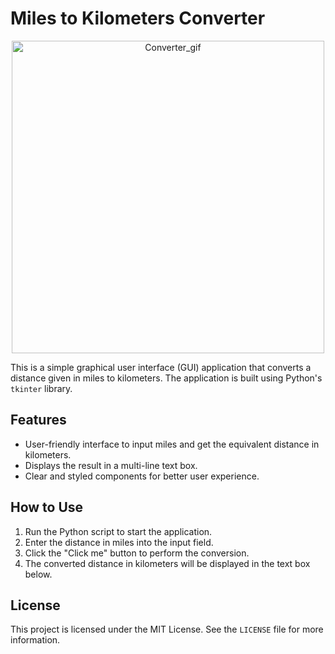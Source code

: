 # Miles to Kilometers Converter

<p align = "center">

<img src="https://github.com/Amina-Sagheer/miles/assets/172102325/7767abf2-8e25-4c32-b44c-18f8b47272ae" alt="Converter_gif" width="500" height="500">

</p>


This is a simple graphical user interface (GUI) application that converts a distance given in miles to kilometers. The application is built using Python's `tkinter` library.

## Features

- User-friendly interface to input miles and get the equivalent distance in kilometers.
- Displays the result in a multi-line text box.
- Clear and styled components for better user experience.

## How to Use

1. Run the Python script to start the application.
2. Enter the distance in miles into the input field.
3. Click the "Click me" button to perform the conversion.
4. The converted distance in kilometers will be displayed in the text box below.

## License

This project is licensed under the MIT License. See the `LICENSE` file for more information.





